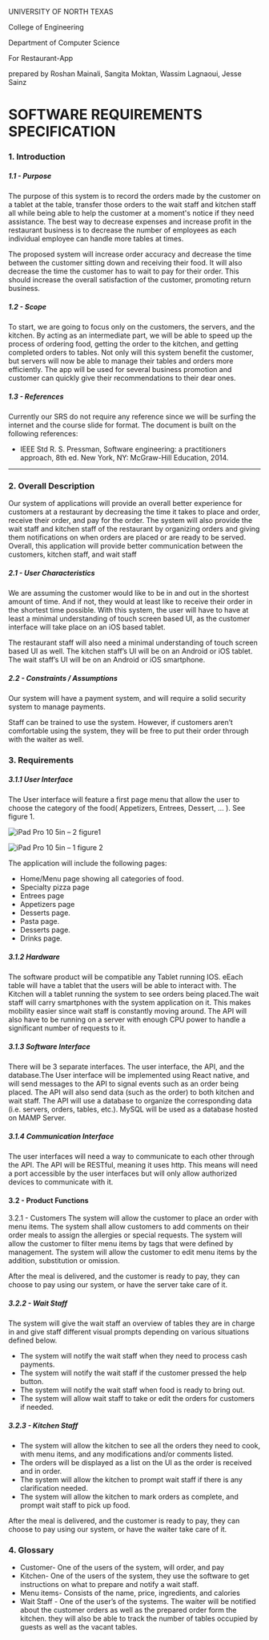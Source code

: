 UNIVERSITY OF NORTH TEXAS

College of Engineering

Department of Computer Science

For Restaurant-App

prepared by Roshan Mainali, Sangita Moktan, Wassim Lagnaoui, Jesse Sainz

# SOFTWARE REQUIREMENTS SPECIFICATION

### 1. Introduction
##### 1.1 - Purpose
The purpose of this system is to record the orders made by the customer on a tablet at the table, transfer those orders to the wait staff and kitchen staff all while being able to help the customer at a moment's notice if they need assistance.
The best way to decrease expenses and increase profit in the restaurant business is to decrease the number of employees as each individual employee can handle more tables at times.

The proposed system will increase order accuracy and decrease the time between the customer sitting down and receiving their food. It will also decrease the time the customer has to wait to pay for their order. This should increase the overall satisfaction of the customer, promoting return business.

##### 1.2 - Scope
To start, we are going to focus only on the customers, the servers, and the kitchen. By acting as an intermediate part, we will be able to speed up the 
process of ordering food, getting the order to the kitchen, and getting completed orders to tables. Not only will this system benefit the customer, 
but servers will now be able to manage their tables and orders more efficiently. The app will be used for several business promotion and customer can quickly give their recommendations to their dear ones.

##### 1.3 - References
Currently our SRS do not require any reference since we will be surfing the internet and the course slide for format. The document is built on the following references:
- IEEE Std R. S. Pressman, Software engineering: a practitioners approach, 8th ed. New York, NY: McGraw-Hill Education, 2014.
 
---

### 2. Overall Description
Our system of applications will provide an overall better experience for customers at a restaurant by decreasing the time it takes to place and order, receive their order, and pay for the order. The system will also provide the wait staff and kitchen staff of the restaurant by organizing orders and giving them notifications on when orders are placed or are ready to be served. Overall, this application will provide better communication between the customers, kitchen staff, and wait staff
##### 2.1 - User Characteristics
We are assuming the customer would like to be in and out in the shortest amount of time. And if not, they would at least like to receive their order in the shortest time possible. With this system, the user will have to have at least a minimal understanding of touch screen based UI, as the customer interface will take place on an iOS based tablet.

The restaurant staff will also need a minimal understanding of touch screen based UI as well. The kitchen staff’s UI will be on an Android or iOS tablet. The wait staff’s UI will be on an Android or iOS smartphone.

##### 2.2 - Constraints / Assumptions
Our system will have a payment system, and will require a solid security system to manage payments.

Staff can be trained to use the system. However, if customers aren’t comfortable using the system, they will be free to put their order through with the waiter as well.

### 3. Requirements
##### 3.1.1 User Interface
The User interface will feature a first page menu that allow the user to choose the category of the food( Appetizers, Entrees, Dessert, … ). See figure 1. 

![iPad Pro 10 5in – 2](https://user-images.githubusercontent.com/25487419/66098813-c6bb4800-e569-11e9-9253-ec634e95c6bd.png)
figure1

![iPad Pro 10 5in – 1](https://user-images.githubusercontent.com/25487419/66098795-b4410e80-e569-11e9-87a7-44d7e729bce4.png)
figure 2

The application will include the following pages:
- Home/Menu page showing all categories of food.
- Specialty pizza page 
- Entrees page
- Appetizers page
- Desserts page. 
- Pasta page.
- Desserts page.
- Drinks page.  
##### 3.1.2 Hardware
The software product will be compatible any Tablet  running IOS. eEach table will have a tablet that the users will be able to interact with. The Kitchen will a tablet running the system to see orders being placed.The wait staff will carry smartphones with the system application on it. This makes mobility easier since wait staff is constantly moving around. The API will also have to be running on a server with enough CPU power to handle a significant number of requests to it.
##### 3.1.3 Software Interface
There will be 3 separate interfaces. The user interface, the API, and the database.The User interface will be implemented using React native, and will send messages to the API to signal events such as an order being placed. The API will also send data (such as the order) to both kitchen and wait staff. The API will use a database to organize the corresponding data (i.e. servers, orders, tables, etc.). MySQL will be used as a database hosted on MAMP Server. 
##### 3.1.4 Communication Interface
The user interfaces will need a way to communicate to each other through the API. The API will be RESTful, meaning it uses http. This means will need a port accessible by the user interfaces but will only allow authorized devices to communicate with it.
#### 3.2 - Product Functions
3.2.1 - Customers
The system will allow the customer to place an order with menu items.
The system shall allow customers to add comments on their order meals to assign the allergies or special requests.
The system will allow the customer to filter menu items by tags that were defined by management. The system will allow the customer to edit menu items by the addition, substitution or omission.

After the meal is delivered, and the customer is ready to pay, they can choose to pay using our system, or have the server take care of it.

##### 3.2.2 - Wait Staff
The system will give the wait staff an overview of tables they are in charge in and give staff different visual prompts depending on various situations defined below.
- The system will notify the wait staff when they need to process cash payments.
- The system will notify the wait staff if the customer pressed the help button.
- The system will notify the wait staff when food is ready to bring out.
- The system will allow wait staff to take or edit the orders for customers if needed.
##### 3.2.3 - Kitchen Staff
- The system will allow the kitchen to see all the orders they need to cook, with menu items, and any modifications and/or comments listed.
- The orders will be displayed as a list on the UI as the order is received and in order. 
- The system will allow the kitchen to prompt wait staff if there is any clarification needed.
- The system will allow the kitchen to mark orders as complete, and prompt wait staff to pick up food.
 
After the meal is delivered, and the customer is ready to pay, they can choose to pay using our system, or have the waiter take care of it.
 
### 4. Glossary
- Customer- One of the users of the system, will order, and pay
- Kitchen- One of the users of the system, they use the software to get instructions on what to prepare and notify a wait staff.
- Menu items- Consists of the name, price, ingredients, and calories
- Wait Staff - One of the user’s of the systems. The waiter will be notified about the customer orders as well as the prepared order form the kitchen. they will also be able to track the number of tables occupied by guests as well as the vacant tables.
 
 

